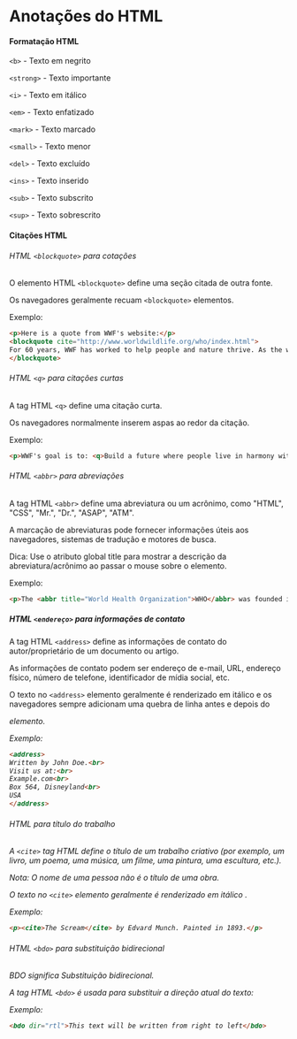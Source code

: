 # Anotações do HTML

#### Formatação HTML

`<b>` - Texto em negrito

`<strong>` - Texto importante

`<i>` - Texto em itálico

`<em>` - Texto enfatizado

`<mark>` - Texto marcado

`<small>` - Texto menor

`<del>` - Texto excluído

`<ins>` - Texto inserido

`<sub>` - Texto subscrito

`<sup>` - Texto sobrescrito

#### Citações HTML

###### HTML `<blockquote>` para cotações

O elemento HTML `<blockquote>` define uma seção citada de outra fonte.

Os navegadores geralmente recuam `<blockquote>` elementos.

Exemplo:
```html
<p>Here is a quote from WWF's website:</p>
<blockquote cite="http://www.worldwildlife.org/who/index.html">
For 60 years, WWF has worked to help people and nature thrive. As the world's leading conservation organization, WWF works in nearly 100 countries. At every level, we collaborate with people around the world to develop and deliver innovative solutions that protect communities, wildlife, and the places in which they live.
</blockquote>
```

###### HTML `<q>` para citações curtas

A tag HTML `<q>` define uma citação curta.

Os navegadores normalmente inserem aspas ao redor da citação.

Exemplo:
```html
<p>WWF's goal is to: <q>Build a future where people live in harmony with nature.</q></p>
```

###### HTML `<abbr>` para abreviações

A tag HTML `<abbr>` define uma abreviatura ou um acrônimo, como "HTML", "CSS", "Mr.", "Dr.", "ASAP", "ATM".

A marcação de abreviaturas pode fornecer informações úteis aos navegadores, sistemas de tradução e motores de busca.

Dica: Use o atributo global title para mostrar a descrição da abreviatura/acrônimo ao passar o mouse sobre o elemento. 

Exemplo:
```html
<p>The <abbr title="World Health Organization">WHO</abbr> was founded in 1948.</p>
```

##### HTML `<endereço>` para informações de contato

A tag HTML `<address>` define as informações de contato do autor/proprietário de um documento ou artigo.

As informações de contato podem ser endereço de e-mail, URL, endereço físico, número de telefone, identificador de mídia social, etc.

O texto no `<address>` elemento geralmente é renderizado em itálico e os navegadores sempre adicionam uma quebra de linha antes e depois do <address>elemento.

Exemplo:
```html
<address>
Written by John Doe.<br>
Visit us at:<br>
Example.com<br>
Box 564, Disneyland<br>
USA
</address>
```

###### HTML <cite> para título do trabalho

A `<cite>` tag HTML define o título de um trabalho criativo (por exemplo, um livro, um poema, uma música, um filme, uma pintura, uma escultura, etc.).

Nota: O nome de uma pessoa não é o título de uma obra.

O texto no `<cite>` elemento geralmente é renderizado em itálico .

Exemplo:
```html
<p><cite>The Scream</cite> by Edvard Munch. Painted in 1893.</p>
```

###### HTML `<bdo>` para substituição bidirecional

BDO significa Substituição bidirecional.

A tag HTML `<bdo>` é usada para substituir a direção atual do texto:

Exemplo:
```html
<bdo dir="rtl">This text will be written from right to left</bdo>
```
